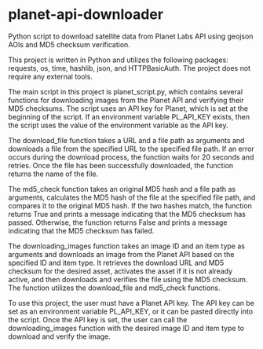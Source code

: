 # planet-api-downloader
Python script to download satellite data from Planet Labs API using geojson AOIs and MD5 checksum verification.

This project is written in Python and utilizes the following packages: requests, os, time, hashlib, json, and HTTPBasicAuth. The project does not require any external tools.

The main script in this project is planet_script.py, which contains several functions for downloading images from the Planet API and verifying their MD5 checksums. The script uses an API key for Planet, which is set at the beginning of the script. If an environment variable PL_API_KEY exists, then the script uses the value of the environment variable as the API key. 

The download_file function takes a URL and a file path as arguments and downloads a file from the specified URL to the specified file path. If an error occurs during the download process, the function waits for 20 seconds and retries. Once the file has been successfully downloaded, the function returns the name of the file.

The md5_check function takes an original MD5 hash and a file path as arguments, calculates the MD5 hash of the file at the specified file path, and compares it to the original MD5 hash. If the two hashes match, the function returns True and prints a message indicating that the MD5 checksum has passed. Otherwise, the function returns False and prints a message indicating that the MD5 checksum has failed.

The downloading_images function takes an image ID and an item type as arguments and downloads an image from the Planet API based on the specified ID and item type. It retrieves the download URL and MD5 checksum for the desired asset, activates the asset if it is not already active, and then downloads and verifies the file using the MD5 checksum. The function utilizes the download_file and md5_check functions.

To use this project, the user must have a Planet API key. The API key can be set as an environment variable PL_API_KEY, or it can be pasted directly into the script. Once the API key is set, the user can call the downloading_images function with the desired image ID and item type to download and verify the image.
